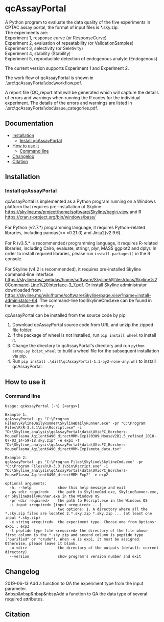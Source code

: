 qcAssayPortal
================================================

A Python program to evaluate the data quality of the five experiments in CPTAC assay portal, the format of input files is *.sky.zip.<br />
The experiments are:<br />
Experiment 1, response curve (or ResponseCurve)<br />
Experiment 2, evaluation of repeatability (or ValidationSamples)<br />
Experiment 3, selectivity (or Seletivity)<br />
Experiment 4, stability (Stability)<br />
Experiment 5, reproducible detection of endogenous analyte (Endogenous)<br />

The current version supports Experiment 1 and Experiment 2.

The work flow of qcAssayPortal is shown in .\src\qcAssayPortal\doc\workflow.pdf. 

A report file (QC_report.html)will be generated which will capture the details of errors and warnings when running the R codes for the individual experiment.
The details of the errors and warnings are listed in .\src\qcAssayPortal\doc\issue_categories.pdf.

Documentation
-------------

* [Installation](#installation)
  * [Install qcAssayPortal](#install-qcAssayPortal)
* [How to use it](#how-to-use-it)
  * [Command line](#command-line)
* [Changelog](#changelog)
* [Citation](#citation)

Installation
------------

### Install qcAssayPortal

qcAssayPortal is implemented as a Python program running on a Windows platform that requires pre-installation of Skyline https://skyline.ms/project/home/software/Skyline/begin.view and R https://cran.r-project.org/bin/windows/base/  <br /><br />
For Python (v2.7.\*) programming language, it requires Python-related libraries, including pandas(>= v0.21.0) and Jinja2(v2.9.6). <br /><br />
For R (v3.5.\* is recommended) programming language, it requires R-related libraries, including Cairo, evaluate, stringr, plyr, MASS ggplot2 and dplyr. In order to install required libraries, please run `install.packages()` in the R console. <br /><br />
For Skyline (v4.2 is recommended), it requires pre-installed Skyline command-line interface https://skyline.ms/_webdav/home/software/Skyline/@files/docs/Skyline%20Command-Line%20Interface-3_7.pdf. Or install Skyline administrator downloaded from https://skyline.ms/wiki/home/software/Skyline/page.view?name=install-administator-64. The command-line toolSkylineCmd.exe can be found in the installation directory. <br />

qcAssayPortal can be installed from the source code by pip:<br />
1) Download qcAssayPortal source code from URL and unzip the zipped file folder.<br />
2) If the package of wheel is not installed, run `pip install wheel` to install it.<br />
3) Change the directory to qcAssayPortal's directory and run `python setup.py bdist_wheel` to build a wheel file for the subsequent installation via pip.<br />
4) Run `pip install .\dist\qcAssayPortal-1.1-py2-none-any.whl` to install qcAssayPortal.<br />


How to use it
-------------

### Command line

    Usage: qcAssayPortal [-h] [<args>]

    Example 1:
    qcAssayPortal -ps "C:\Program Files\SkylineDailyRunner\SkylineDailyRunner.exe" -pr "C:\Program Files\R\R-3.3.1\bin\Rscript.exe" -i "D:\Skyline_analysis\qcAssayPortal\data\UVicPC_Borchers-MousePlasma_Agilent6490_directMRM-Exp1?0309_MouseV2B1.5_refined_2018-07-03_14-59-18.sky.zip" -e exp1 -t "D:\Skyline_analysis\qcAssayPortal\data\UVicPC_Borchers-MousePlasma_Agilent6490_directMRM-Exp1\meta_data.tsv"
    
    Example 2:
    qcAssayPortal -ps "C:\Program Files\Skyline\SkylineCmd.exe" -pr "C:\Program Files\R\R-3.3.1\bin\Rscript.exe" -i "D:\Skyline_analysis\qcAssayPortal\data\UVicPC_Borchers-MousePlasma_Agilent6490_directMRM-Exp2" -e exp2

    optional arguments:
      -h, --help            show this help message and exit
      -ps <dir required>    the path to SkylineCmd.exe, SkylineRunner.exe, or SkylineDailyRunner.exe in the Windows OS
      -pr <dir required>    the path to Rscript.exe in the Windows OS
      -i input <required> [input <required> ...]
                            two options: 1. A directory where all the *.sky.zip files are located 2.*.sky.zip *.sky.zip ... (at least one input *.sky.zip)
      -e string <required>  the experiment type. Choose one from Options: exp1 , exp2
      -t peptide type file <required> the directory of the file whose first column is the *.sky.zip and second column is peptide type ("purified" or "crude"). When -e is exp1, it must be assigned. Otherwise, please leave it blank.
      -o <dir>              the directory of the outputs (default: current directory)
      --version             show program's version number and exit

Changelog
---------
2019-06-13 Add a function to QA the experiment type from the input parameter.<br />
&nbsp&nbsp&nbsp&nbspAdd a function to QA the data type of several required attributes.

Citation
--------
